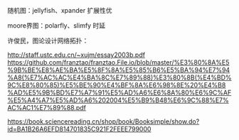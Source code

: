 随机图：jellyfish、xpander
扩展性优

moore界图：polarfly、slimfy
时延

许俊民，图论设计网络拓扑：

http://staff.ustc.edu.cn/~xujm/essay2003b.pdf
https://github.com/franztao/franztao.File.io/blob/master/%E3%80%8A%E5%9B%BE%E8%AE%BA%E5%8F%8A%E5%85%B6%E5%BA%94%E7%94%A8(%E7%AC%AC%E4%BA%8C%E7%89%88)%E3%80%8B(%E4%BD%9C%E8%80%85)%E5%BE%90%E4%BF%8A%E6%98%8E%20%E4%B8%AD%E5%9B%BD%E7%A7%91%E5%AD%A6%E6%8A%80%E6%9C%AF%E5%A4%A7%E5%AD%A6%202004%E5%B9%B48%E6%9C%88%E7%AC%AC1%E7%89%88.pdf

https://book.sciencereading.cn/shop/book/Booksimple/show.do?id=BA1B26A6EFD814701835C921F2FEEE799000


